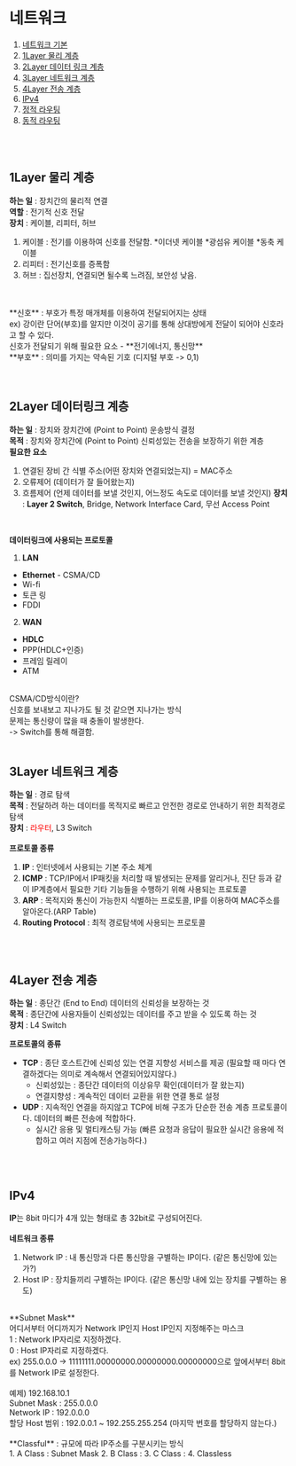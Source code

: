 # 네트워크

1. [네트워크 기본](#네트워크-기본)
2. [1Layer 물리 계층](#1Layer-물리-계층)
3. [2Layer 데이터 링크 계층](#2Layer-데이터링크-계층)
4. [3Layer 네트워크 계층](3Layer-네트워크-계층)
5. [4Layer 전송 계층](4Layer-전송-계층)
6. [IPv4](IPv4)
7. [정적 라우팅](정적-라우팅)
8. [동적 라우팅](동적-라우팅)
<br>
<br>

## 1Layer 물리 계층
**하는 일** : 장치간의 물리적 연결 <br>
**역할** : 전기적 신호 전달 <br>
**장치** : 케이블, 리피터, 허브 <br>

1. 케이블 : 전기를 이용하여 신호를 전달함.
  *이더넷 케이블
  *광섬유 케이블
  *동축 케이블
2. 리피터 : 전기신호를 증폭함
3. 허브 : 집선장치, 연결되면 될수록 느려짐, 보안성 낮음.
<br>
<br>
**신호** : 부호가 특정 매개체를 이용하여 전달되어지는 상태 <br>
ex) 강이란 단어(부호)를 알지만 이것이 공기를 통해 상대방에게 전달이 되어야 신호라고 할 수 있다. <br>
신호가 전달되기 위해 필요한 요소 - **전기에너지, 통신망** <br>
**부호** : 의미를 가지는 약속된 기호 (디지털 부호 -> 0,1) <br>

<br>
<br>

## 2Layer 데이터링크 계층
**하는 일** : 장치와 장치간에 (Point to Point) 운송방식 결정 <br>
**목적** : 장치와 장치간에 (Point to Point) 신뢰성있는 전송을 보장하기 위한 계층 <br>
**필요한 요소** <br>
1. 연결된 장비 간 식별 주소(어떤 장치와 연결되었는지) = MAC주소
2. 오류제어 (데이터가 잘 들어왔는지)
3. 흐름제어 (언제 데이터를 보낼 것인지, 어느정도 속도로 데이터를 보낼 것인지)
**장치** : **Layer 2 Switch**, Bridge, Network Interface Card, 무선 Access Point <br>
<br>

**데이터링크에 사용되는 프로토콜**
1. **LAN**
 - **Ethernet** - CSMA/CD
 - Wi-fi
 - 토큰 링
 - FDDI

2. **WAN**
 - **HDLC**
 - PPP(HDLC+인증)
 - 프레임 릴레이
 - ATM

<br>
CSMA/CD방식이란? <br>
신호를 보내보고 지나가도 될 것 같으면 지나가는 방식 <br>
문제는 통신량이 많을 때 충돌이 발생한다. <br>
-> Switch를 통해 해결함.

<br>
<br>

## 3Layer 네트워크 계층
**하는 일** : 경로 탐색 <br>
**목적** : 전달하려 하는 데이터를 목적지로 빠르고 안전한 경로로 안내하기 위한 최적경로 탐색 <br>
**장치** : <span style="color:red">라우터</span>, L3 Switch <br>
<br>
**프로토콜 종류**
1. **IP** : 인터넷에서 사용되는 기본 주소 체계
2. **ICMP** : TCP/IP에서 IP패킷을 처리할 때 발생되는 문제를 알리거나, 진단 등과 같이 IP계층에서 필요한 기타 기능들을 수행하기 위해 사용되는 프로토콜
3. **ARP** : 목적지와 통신이 가능한지 식별하는 프로토콜, IP를 이용하여 MAC주소를 알아온다.(ARP Table)
4. **Routing Protocol** : 최적 경로탐색에 사용되는 프로토콜

<br>
<br>

## 4Layer 전송 계층
**하는 일** : 종단간 (End to End) 데이터의 신뢰성을 보장하는 것 <br>
**목적** : 종단간에 사용자들이 신뢰성있는 데이터를 주고 받을 수 있도록 하는 것 <br>
**장치** : L4 Switch <br>

**프로토콜의 종류**
 - **TCP** : 종단 호스트간에 신뢰성 있는 연결 지향성 서비스를 제공 (필요할 때 마다 연결하겠다는 의미로 계속해서 연결되어있지않다.)
   - 신뢰성있는 : 종단간 데이터의 이상유무 확인(데이터가 잘 왔는지)
   - 연결지향성 : 계속적인 데이터 교환을 위한 연결 통로 설정
 - **UDP** : 지속적인 연결을 하지않고 TCP에 비해 구조가 단순한 전송 계층 프로토콜이다. 데이터의 빠른 전송에 적합하다.
   - 실시간 응용 및 멀티캐스팅 가능 (빠른 요청과 응답이 필요한 실시간 응용에 적합하고 여러 지점에 전송가능하다.)

<br>
<br>

## IPv4
**IP**는 8bit 마디가 4개 있는 형태로 총 32bit로 구성되어진다. <br>
<br>
**네트워크 종류**
1. Network IP : 내 통신망과 다른 통신망을 구별하는 IP이다. (같은 통신망에 있는가?)
2. Host IP : 장치들끼리 구별하는 IP이다. (같은 통신망 내에 있는 장치를 구별하는 용도)
<br>
**Subnet Mask** <br>
어디서부터 어디까지가 Network IP인지 Host IP인지 지정해주는 마스크<br>
1 : Network IP자리로 지정하겠다. <br>
0 : Host IP자리로 지정하겠다. <br>
ex) 255.0.0.0 -> 11111111.00000000.00000000.00000000으로 앞에서부터 8bit를 Network IP로 설정한다.<br>
<br>
예제) 192.168.10.1 <br>
Subnet Mask : 255.0.0.0 <br>
Network IP : 192.0.0.0 <br>
할당 Host 범위 : 192.0.0.1 ~ 192.255.255.254 (마지막 번호를 할당하지 않는다.)<br>
<br>
**Classful** : 규모에 따라 IP주소를 구분시키는 방식<br>
1. A Class : Subnet Mask
2. B Class :
3. C Class :
4. Classless







